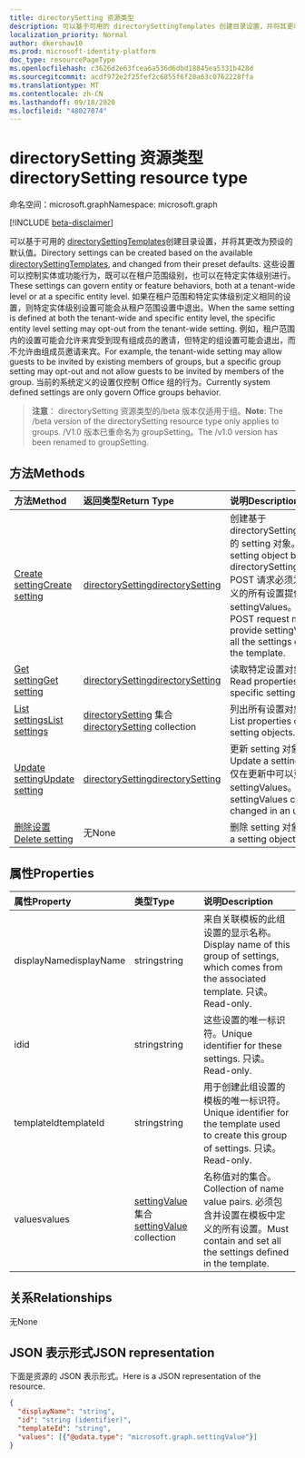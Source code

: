 ```yaml
---
title: directorySetting 资源类型
description: 可以基于可用的 directorySettingTemplates 创建目录设置，并将其更改为预设的默认值。
localization_priority: Normal
author: dkershaw10
ms.prod: microsoft-identity-platform
doc_type: resourcePageType
ms.openlocfilehash: c3626d2e63fcea6a536d6dbd18845ea5331b428d
ms.sourcegitcommit: acdf972e2f25fef2c6855f6f28a63c0762228ffa
ms.translationtype: MT
ms.contentlocale: zh-CN
ms.lasthandoff: 09/18/2020
ms.locfileid: "48027074"
---
```

# <a name="directorysetting-resource-type"></a><span data-ttu-id="07330-103">directorySetting 资源类型</span><span class="sxs-lookup"><span data-stu-id="07330-103">directorySetting resource type</span></span>

<span data-ttu-id="07330-104">命名空间：microsoft.graph</span><span class="sxs-lookup"><span data-stu-id="07330-104">Namespace: microsoft.graph</span></span>

[!INCLUDE [beta-disclaimer](../../includes/beta-disclaimer.md)]

<span data-ttu-id="07330-105">可以基于可用的 [directorySettingTemplates](directorysettingtemplate.md)创建目录设置，并将其更改为预设的默认值。</span><span class="sxs-lookup"><span data-stu-id="07330-105">Directory settings can be created based on the available [directorySettingTemplates](directorysettingtemplate.md), and changed from their preset defaults.</span></span> <span data-ttu-id="07330-106">这些设置可以控制实体或功能行为，既可以在租户范围级别，也可以在特定实体级别进行。</span><span class="sxs-lookup"><span data-stu-id="07330-106">These settings can govern entity or feature behaviors, both at a tenant-wide level or at a specific entity level.</span></span> <span data-ttu-id="07330-107">如果在租户范围和特定实体级别定义相同的设置，则特定实体级别设置可能会从租户范围设置中退出。</span><span class="sxs-lookup"><span data-stu-id="07330-107">When the same setting is defined at both the tenant-wide and specific entity level, the specific entity level setting may opt-out from the tenant-wide setting.</span></span>  <span data-ttu-id="07330-108">例如，租户范围内的设置可能会允许来宾受到现有组成员的邀请，但特定的组设置可能会退出，而不允许由组成员邀请来宾。</span><span class="sxs-lookup"><span data-stu-id="07330-108">For example, the tenant-wide setting may allow guests to be invited by existing members of groups, but a specific group setting may opt-out and not allow guests to be invited by members of the group.</span></span> <span data-ttu-id="07330-109">当前的系统定义的设置仅控制 Office 组的行为。</span><span class="sxs-lookup"><span data-stu-id="07330-109">Currently system defined settings are only govern Office groups behavior.</span></span>

> <span data-ttu-id="07330-110">**注意**： directorySetting 资源类型的/beta 版本仅适用于组。</span><span class="sxs-lookup"><span data-stu-id="07330-110">**Note**: The /beta version of the directorySetting resource type only applies to groups.</span></span> <span data-ttu-id="07330-111">/V1.0 版本已重命名为 groupSetting。</span><span class="sxs-lookup"><span data-stu-id="07330-111">The /v1.0 version has been renamed to groupSetting.</span></span>

## <a name="methods"></a><span data-ttu-id="07330-112">方法</span><span class="sxs-lookup"><span data-stu-id="07330-112">Methods</span></span>

| <span data-ttu-id="07330-113">方法</span><span class="sxs-lookup"><span data-stu-id="07330-113">Method</span></span>           | <span data-ttu-id="07330-114">返回类型</span><span class="sxs-lookup"><span data-stu-id="07330-114">Return Type</span></span>    |<span data-ttu-id="07330-115">说明</span><span class="sxs-lookup"><span data-stu-id="07330-115">Description</span></span>|
|:---------------|:--------|:----------|
|[<span data-ttu-id="07330-116">Create setting</span><span class="sxs-lookup"><span data-stu-id="07330-116">Create setting</span></span>](../api/directorysetting-post-settings.md) | [<span data-ttu-id="07330-117">directorySetting</span><span class="sxs-lookup"><span data-stu-id="07330-117">directorySetting</span></span>](directorysetting.md) |<span data-ttu-id="07330-118">创建基于 directorySettingTemplate 的 setting 对象。</span><span class="sxs-lookup"><span data-stu-id="07330-118">Create a setting object based on a directorySettingTemplate.</span></span> <span data-ttu-id="07330-119">POST 请求必须为模板中定义的所有设置提供 settingValues。</span><span class="sxs-lookup"><span data-stu-id="07330-119">The POST request must provide settingValues for all the settings defined in the template.</span></span>|
|[<span data-ttu-id="07330-120">Get setting</span><span class="sxs-lookup"><span data-stu-id="07330-120">Get setting</span></span>](../api/directorysetting-get.md) | [<span data-ttu-id="07330-121">directorySetting</span><span class="sxs-lookup"><span data-stu-id="07330-121">directorySetting</span></span>](directorysetting.md) |<span data-ttu-id="07330-122">读取特定设置对象的属性。</span><span class="sxs-lookup"><span data-stu-id="07330-122">Read properties of a specific setting object.</span></span>|
|[<span data-ttu-id="07330-123">List settings</span><span class="sxs-lookup"><span data-stu-id="07330-123">List settings</span></span>](../api/directorysetting-list.md) | <span data-ttu-id="07330-124">[directorySetting](directorysetting.md) 集合</span><span class="sxs-lookup"><span data-stu-id="07330-124">[directorySetting](directorysetting.md) collection</span></span> |<span data-ttu-id="07330-125">列出所有设置对象的属性。</span><span class="sxs-lookup"><span data-stu-id="07330-125">List properties of all setting objects.</span></span>|
|[<span data-ttu-id="07330-126">Update setting</span><span class="sxs-lookup"><span data-stu-id="07330-126">Update setting</span></span>](../api/directorysetting-update.md) | [<span data-ttu-id="07330-127">directorySetting</span><span class="sxs-lookup"><span data-stu-id="07330-127">directorySetting</span></span>](directorysetting.md)  |<span data-ttu-id="07330-128">更新 setting 对象。</span><span class="sxs-lookup"><span data-stu-id="07330-128">Update a setting object.</span></span> <span data-ttu-id="07330-129">仅在更新中可以更改 settingValues。</span><span class="sxs-lookup"><span data-stu-id="07330-129">Only settingValues can be changed in an update.</span></span>|
|[<span data-ttu-id="07330-130">删除设置</span><span class="sxs-lookup"><span data-stu-id="07330-130">Delete setting</span></span>](../api/directorysetting-delete.md) | <span data-ttu-id="07330-131">无</span><span class="sxs-lookup"><span data-stu-id="07330-131">None</span></span> |<span data-ttu-id="07330-132">删除 setting 对象。</span><span class="sxs-lookup"><span data-stu-id="07330-132">Delete a setting object.</span></span> |

## <a name="properties"></a><span data-ttu-id="07330-133">属性</span><span class="sxs-lookup"><span data-stu-id="07330-133">Properties</span></span>
| <span data-ttu-id="07330-134">属性</span><span class="sxs-lookup"><span data-stu-id="07330-134">Property</span></span>     | <span data-ttu-id="07330-135">类型</span><span class="sxs-lookup"><span data-stu-id="07330-135">Type</span></span>   |<span data-ttu-id="07330-136">说明</span><span class="sxs-lookup"><span data-stu-id="07330-136">Description</span></span>|
|:---------------|:--------|:----------|
|<span data-ttu-id="07330-137">displayName</span><span class="sxs-lookup"><span data-stu-id="07330-137">displayName</span></span>|<span data-ttu-id="07330-138">string</span><span class="sxs-lookup"><span data-stu-id="07330-138">string</span></span>|<span data-ttu-id="07330-139">来自关联模板的此组设置的显示名称。</span><span class="sxs-lookup"><span data-stu-id="07330-139">Display name of this group of settings, which comes from the associated template.</span></span> <span data-ttu-id="07330-140">只读。</span><span class="sxs-lookup"><span data-stu-id="07330-140">Read-only.</span></span>|
|<span data-ttu-id="07330-141">id</span><span class="sxs-lookup"><span data-stu-id="07330-141">id</span></span>|<span data-ttu-id="07330-142">string</span><span class="sxs-lookup"><span data-stu-id="07330-142">string</span></span>| <span data-ttu-id="07330-143">这些设置的唯一标识符。</span><span class="sxs-lookup"><span data-stu-id="07330-143">Unique identifier for these settings.</span></span> <span data-ttu-id="07330-144">只读。</span><span class="sxs-lookup"><span data-stu-id="07330-144">Read-only.</span></span>|
|<span data-ttu-id="07330-145">templateId</span><span class="sxs-lookup"><span data-stu-id="07330-145">templateId</span></span>|<span data-ttu-id="07330-146">string</span><span class="sxs-lookup"><span data-stu-id="07330-146">string</span></span>| <span data-ttu-id="07330-147">用于创建此组设置的模板的唯一标识符。</span><span class="sxs-lookup"><span data-stu-id="07330-147">Unique identifier for the template used to create this group of settings.</span></span> <span data-ttu-id="07330-148">只读。</span><span class="sxs-lookup"><span data-stu-id="07330-148">Read-only.</span></span>|
|<span data-ttu-id="07330-149">values</span><span class="sxs-lookup"><span data-stu-id="07330-149">values</span></span>|<span data-ttu-id="07330-150">[settingValue](settingvalue.md) 集合</span><span class="sxs-lookup"><span data-stu-id="07330-150">[settingValue](settingvalue.md) collection</span></span>| <span data-ttu-id="07330-151">名称值对的集合。</span><span class="sxs-lookup"><span data-stu-id="07330-151">Collection of name value pairs.</span></span> <span data-ttu-id="07330-152">必须包含并设置在模板中定义的所有设置。</span><span class="sxs-lookup"><span data-stu-id="07330-152">Must contain and set all the settings defined in the template.</span></span>|

## <a name="relationships"></a><span data-ttu-id="07330-153">关系</span><span class="sxs-lookup"><span data-stu-id="07330-153">Relationships</span></span>
<span data-ttu-id="07330-154">无</span><span class="sxs-lookup"><span data-stu-id="07330-154">None</span></span>


## <a name="json-representation"></a><span data-ttu-id="07330-155">JSON 表示形式</span><span class="sxs-lookup"><span data-stu-id="07330-155">JSON representation</span></span>

<span data-ttu-id="07330-156">下面是资源的 JSON 表示形式。</span><span class="sxs-lookup"><span data-stu-id="07330-156">Here is a JSON representation of the resource.</span></span>

<!-- {
  "blockType": "resource",
  "optionalProperties": [

  ],
  "@odata.type": "microsoft.graph.directorySetting"
}-->

```json
{
  "displayName": "string",
  "id": "string (identifier)",
  "templateId": "string",
  "values": [{"@odata.type": "microsoft.graph.settingValue"}]
}

```

<!-- uuid: 8fcb5dbc-d5aa-4681-8e31-b001d5168d79
2015-10-25 14:57:30 UTC -->
<!--
{
  "type": "#page.annotation",
  "description": "directorySetting resource",
  "keywords": "",
  "section": "documentation",
  "tocPath": "",
  "suppressions": []
}
-->


